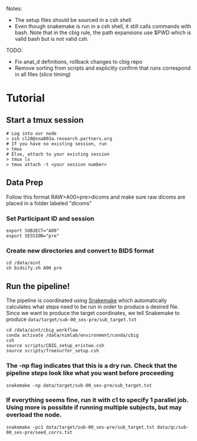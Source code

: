 Notes:
- The setup files should be sourced in a csh shell
- Even though snakemake is run in a csh shell, it still calls commands with bash. Note that in the cbig rule, the path expansions use $PWD which is valid bash but is not valid csh. 

TODO:
- Fix anat_d definitions, rollback changes to cbig repo
- Remove sorting from scripts and explicitly confirm that runs correspond in all files (slice timing)



# Tutorial
## Start a tmux session
```
# Log into our node
> ssh cl20@sna003a.research.partners.org
# If you have no existing session, run
> tmux
# Else, attach to your existing session
> tmux ls
> tmux attach -t <your session number>
```

## Data Prep
Follow this format RAW>A00>pre>dicoms and make sure raw dicoms are placed in a folder labeled "dicoms"
### Set Participant ID and session
```
export SUBJECT="A00"
export SESSION="pre"
```
### Create new directories and convert to BIDS format
```
cd /data/aint
sh bidsify.sh A00 pre
```

## Run the pipeline!
The pipeline is coordinated using [Snakemake](https://github.com/snakemake/snakemake) which automatically calculates what steps need to be run in order to produce a desired file. Since we want to produce the target coordinates, we tell Snakemake to produce `data/target/sub-00_ses-pre/sub_target.txt`
```
cd /data/aint/cbig_workflow
conda activate /data/nimlab/environment/conda/cbig
csh
source scripts/CBIG_setup_eristwo.csh
source scripts/freesurfer_setup.csh
```
### The -np flag indicates that this is a dry run. Check that the pipeline steps look like what you want before proceeding
```
snakemake -np data/target/sub-00_ses-pre/sub_target.txt
```
### If everything seems fine, run it with c1 to specify 1 parallel job. Using more is possible if running multiple subjects, but may overload the node.
```
snakemake -pc1 data/target/sub-00_ses-pre/sub_target.txt data/qc/sub-00_ses-pre/seed_corrs.txt
```
